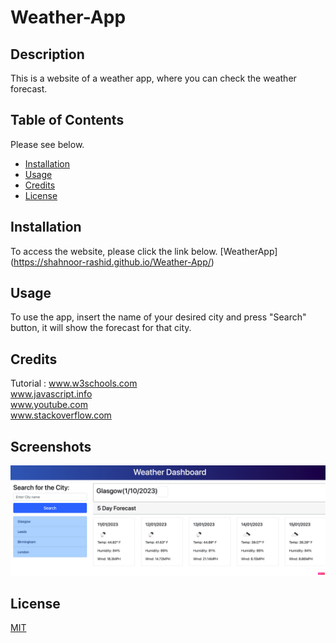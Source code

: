 # Weather-App


## Description

This is a website of a weather app, where you can check the weather forecast.



## Table of Contents 

Please see below.
- [Installation](#installation)
- [Usage](#usage)
- [Credits](#credits)
- [License](#license)

## Installation

To access the website, please click the link below.
[WeatherApp]
(https://shahnoor-rashid.github.io/Weather-App/)


## Usage

To use the app, insert the name of your desired city and press "Search" button, it will show the forecast for that city.

## Credits

Tutorial : 
www.w3schools.com<br>
www.javascript.info<br>
www.youtube.com<br>
www.stackoverflow.com




## Screenshots

![Screenshot1](/assets/Screenshot%20.png)



## License

[MIT](https://choosealicense.com/licenses/mit/)